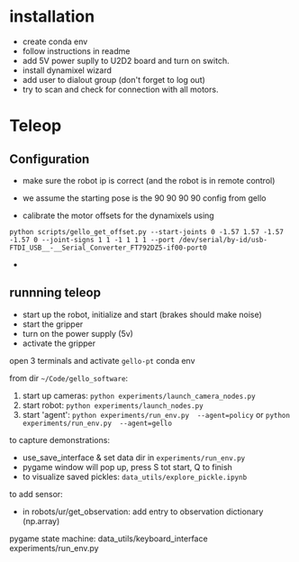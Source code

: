 

# installation

- create conda env 
- follow instructions in readme
- add 5V power suplly to U2D2 board and turn on switch. 
- install dynamixel wizard
- add user to dialout group (don't forget to log out)
- try to scan and check for connection with all motors.



# Teleop

## Configuration

- make sure the robot ip is correct (and the robot is in remote control)

- we assume the starting pose is the 90 90 90 90 config from gello
- calibrate the motor offsets for the dynamixels using 

```
python scripts/gello_get_offset.py --start-joints 0 -1.57 1.57 -1.57 -1.57 0 --joint-signs 1 1 -1 1 1 1 --port /dev/serial/by-id/usb-FTDI_USB__-__Serial_Converter_FT792DZ5-if00-port0
```
- 
## runnning teleop
- start up the robot, initialize and start (brakes should make noise)
- start the gripper
- turn on the power supply (5v) 
- activate the gripper


open 3 terminals and activate `gello-pt` conda env 

from dir `~/Code/gello_software`:

1. start up cameras: `python experiments/launch_camera_nodes.py`
2. start robot: `python experiments/launch_nodes.py`
3. start 'agent': `python experiments/run_env.py  --agent=policy` or `python experiments/run_env.py  --agent=gello`

to capture demonstrations:

- use_save_interface & set data dir  in `experiments/run_env.py`
- pygame window will pop up, press S tot start, Q to finish
- to visualize saved pickles: `data_utils/explore_pickle.ipynb` 


to add sensor:
- in robots/ur/get_observation: add entry to observation dictionary (np.array)

pygame state machine:  data_utils/keyboard_interface
experiments/run_env.py